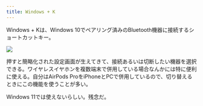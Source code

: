 ```yaml
---
title: Windows + K
---
```

Windows + Kは、Windows 10でペアリング済みのBluetooth機器に接続するショートカットキー。

![](https://lh4.googleusercontent.com/qU_5Hb_0mV_gEVrGzLFXlFz4wGCnbuw93piqy6FKPbQEnLt5vYkzPf-RlnwM7cO4P5oks7Cw5jSeBD2ZXV3BkAYZ1j6bwr5e9IFOYdZ0iB9C6MP5mtsEp4YLNxQv6SIOzFu1eiQuTiivGXJHrwuNZNwOugkyknbrckKIkjBU1dE7FRuAZAJdO8NS)

押すと簡略化された設定画面が生えてきて、接続あるいは切断したい機器を選択できる。ワイヤレスイヤホンを複数端末で併用している場合なんかには特に便利に使える。自分はAirPods ProをiPhoneとPCで併用しているので、切り替えるときにこの機能を使うことが多い。

Windows 11では使えないらしい。残念だ。
